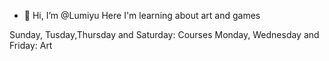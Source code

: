 - 👋 Hi, I’m @Lumiyu
Here I'm learning about art and games

Sunday, Tusday,Thursday and Saturday: Courses
Monday, Wednesday and Friday: Art

